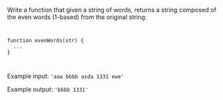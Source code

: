 <p>Write a function that given a string of words, returns a string composed of the even words (1-based) from the original string:</p>
<code>
<pre>
function evenWords(str) {
  ...
}
</pre>
</code>
<p>Example input: <code>'aaa bbbb asda 1331 ewe'</code></p>
<p>Example output: <code>'bbbb 1331'</code></p>
